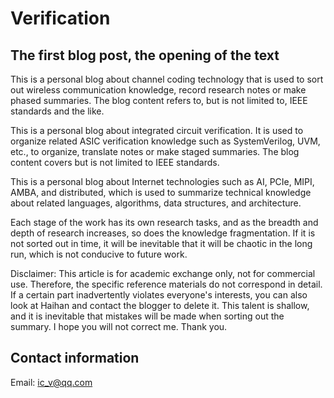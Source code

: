 # **Verification**

## **The first blog post, the opening of the text**  

This is a personal blog about channel coding technology that is used to sort out wireless communication knowledge, record research notes or make phased summaries. The blog content refers to, but is not limited to, IEEE standards and the like.  

This is a personal blog about integrated circuit verification. It is used to organize related ASIC verification knowledge such as SystemVerilog, UVM, etc., to organize, translate notes or make staged summaries. The blog content covers but is not limited to IEEE standards.  

This is a personal blog about Internet technologies such as AI, PCIe, MIPI, AMBA, and distributed, which is used to summarize technical knowledge about related languages, algorithms, data structures, and architecture.  

Each stage of the work has its own research tasks, and as the breadth and depth of research increases, so does the knowledge fragmentation. If it is not sorted out in time, it will be inevitable that it will be chaotic in the long run, which is not conducive to future work.  

Disclaimer: This article is for academic exchange only, not for commercial use. Therefore, the specific reference materials do not correspond in detail. If a certain part inadvertently violates everyone's interests, you can also look at Haihan and contact the blogger to delete it. This talent is shallow, and it is inevitable that mistakes will be made when sorting out the summary. I hope you will not correct me. Thank you.  

## **Contact information**  
Email: ic_v@qq.com  
